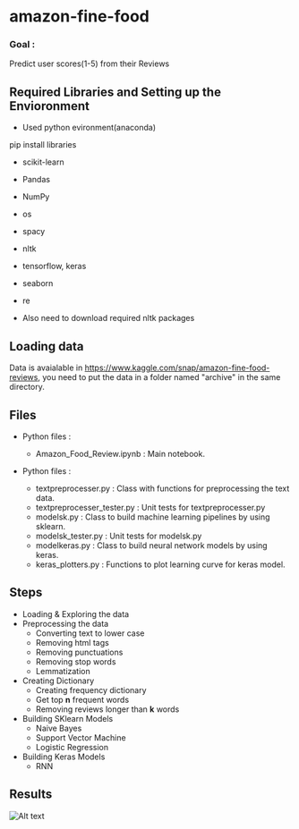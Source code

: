 # amazon-fine-food

### Goal :
Predict user scores(1-5) from their Reviews

## Required Libraries and Setting up the Envioronment 

* Used python evironment(anaconda)

pip install libraries
* scikit-learn
* Pandas
* NumPy
* os
* spacy
* nltk
* tensorflow, keras
* seaborn
* re

* Also need to download required nltk packages 


## Loading data
Data is avaialable in https://www.kaggle.com/snap/amazon-fine-food-reviews, you need to put the data in a folder named "archive" in the same directory.



## Files
* Python files :
  * Amazon_Food_Review.ipynb : Main notebook.


* Python files :
  * textpreprocesser.py : Class with functions for preprocessing the text data. 
  * textpreprocesser_tester.py : Unit tests for textpreprocesser.py
  * modelsk.py : Class to build machine learning pipelines by using sklearn.  
  * modelsk_tester.py : Unit tests for modelsk.py
  * modelkeras.py : Class to build neural network models by using keras.
  * keras_plotters.py : Functions to plot learning curve for keras model.
  
  
## Steps

* Loading & Exploring the data
* Preprocessing the data
  * Converting text to lower case
  * Removing html tags
  * Removing punctuations
  * Removing stop words
  * Lemmatization
* Creating Dictionary
  * Creating frequency dictionary
  * Get top **n** frequent words
  * Removing reviews longer than **k** words
* Building SKlearn Models
  * Naive Bayes
  * Support Vector Machine
  * Logistic Regression
* Building Keras Models
  * RNN 
  
## Results

![Alt text](/results/NB_cn.png?raw=true "Naive Bayes Confusion Matrix")

  
